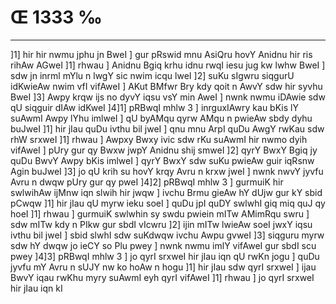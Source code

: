 # Œ 1333 ‰
---
]1] hir hir nwmu jphu jn BweI ] gur pRswid mnu AsiQru hovY Anidnu
hir ris rihAw AGweI ]1] rhwau ] Anidnu Bgiq krhu idnu rwqI iesu
jug kw lwhw BweI ] sdw jn inrml mYlu n lwgY sic nwim icqu lweI ]2]
suKu sIgwru siqgurU idKwieAw nwim vfI vifAweI ] AKut BMfwr Bry kdy
qoit n AwvY sdw hir syvhu BweI ]3] Awpy krqw ijs no dyvY iqsu vsY min
AweI ] nwnk nwmu iDAwie sdw qU siqguir dIAw idKweI ]4]1] pRBwqI
mhlw 3 ] inrguxIAwry kau bKis lY suAwmI Awpy lYhu imlweI ] qU byAMqu
qyrw AMqu n pwieAw sbdy dyhu buJweI ]1] hir jIau quDu ivthu bil jweI ]
qnu mnu ArpI quDu AwgY rwKau sdw rhW srxweI ]1] rhwau ] Awpxy Bwxy
ivic sdw rKu suAwmI hir nwmo dyih vifAweI ] pUry gur qy Bwxw jwpY
Anidnu shij smweI ]2] qyrY BwxY Bgiq jy quDu BwvY Awpy bKis imlweI ]
qyrY BwxY sdw suKu pwieAw guir iqRsnw Agin buJweI ]3] jo qU krih su hovY
krqy Avru n krxw jweI ] nwnk nwvY jyvfu Avru n dwqw pUry gur qy pweI
]4]2] pRBwqI mhlw 3 ] gurmuiK hir swlwihAw ijMnw iqn slwih hir
jwqw ] ivchu Brmu gieAw hY dUjw gur kY sbid pCwqw ]1] hir jIau qU
myrw ieku soeI ] quDu jpI quDY swlwhI giq miq quJ qy hoeI ]1] rhwau ]
gurmuiK swlwhin sy swdu pwiein mITw AMimRqu swru ] sdw mITw kdy n PIkw
gur sbdI vIcwru ]2] ijin mITw lwieAw soeI jwxY iqsu ivthu bil jweI
] sbid slwhI sdw suKdwqw ivchu Awpu gvweI ]3] siqguru myrw sdw hY
dwqw jo ieCY so Plu pwey ] nwnk nwmu imlY vifAweI gur sbdI scu pwey
]4]3] pRBwqI mhlw 3 ] jo qyrI srxweI hir jIau iqn qU rwKn jogu ]
quDu jyvfu mY Avru n sUJY nw ko hoAw n hogu ]1] hir jIau sdw qyrI srxweI
] ijau BwvY iqau rwKhu myry suAwmI eyh qyrI vifAweI ]1] rhwau ] jo qyrI
srxweI hir jIau iqn kI
####
